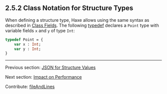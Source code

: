 ## 2.5.2 Class Notation for Structure Types

When defining a structure type, Haxe allows using the same syntax as described in [Class Fields](class-field.md). The following [typedef](type-system-typedef.md) declares a `Point` type with variable fields `x` and `y` of type `Int`:

```haxe
typedef Point = {
    var x : Int;
    var y : Int;
}
```

---

Previous section: [JSON for Structure Values](types-structure-json.md)

Next section: [Impact on Performance](types-structure-performance.md)

Contribute: [fileAndLines](https://github.com/HaxeFoundation/HaxeManual/blob/master/02-types.tex#L454-454)